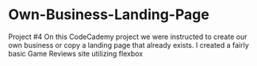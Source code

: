 # Own-Business-Landing-Page
Project #4
On this CodeCademy project we were instructed to create our own business or copy a landing page that already exists. I created a fairly basic Game Reviews site utilizing flexbox
